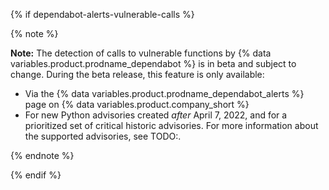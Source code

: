 {% if dependabot-alerts-vulnerable-calls %}

{% note %}

**Note:** The detection of calls to vulnerable functions by {% data variables.product.prodname_dependabot %} is in beta and subject to change. During the beta release, this feature is only available:
- Via the {% data variables.product.prodname_dependabot_alerts %} page on {% data variables.product.company_short %}
- For new Python advisories created _after_ April 7, 2022, and for a prioritized set of critical historic advisories. For more information about the supported advisories, see TODO:.

{% endnote %}

{% endif %}